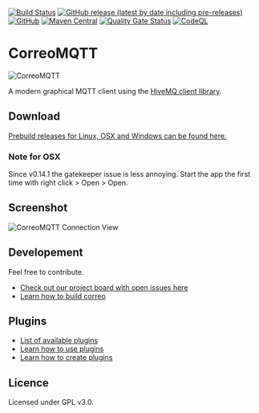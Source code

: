 [![Build Status](https://travis-ci.org/exxeta/correomqtt.svg?branch=develop)](https://travis-ci.org/exxeta/correomqtt) 
[![GitHub release (latest by date including pre-releases)](https://img.shields.io/github/v/release/exxeta/correomqtt?include_prereleases)](https://github.com/exxeta/correomqtt/releases/latest) 
[![GitHub](https://img.shields.io/github/license/exxeta/correomqtt)](https://github.com/exxeta/correomqtt/blob/develop/LICENSE) 
[![Maven Central](https://img.shields.io/maven-metadata/v.svg?label=Maven%20Central&metadataUrl=https%3A%2F%2Frepo1.maven.org%2Fmaven2%2Forg%2Fcorreomqtt%2Fcorreomqtt-client%2Fmaven-metadata.xml)](https://search.maven.org/search?q=g:%22org.correomqtt%22%20AND%20a:%22correomqtt-client%22)
[![Quality Gate Status](https://sonarcloud.io/api/project_badges/measure?project=correomqtt-farion&metric=alert_status)](https://sonarcloud.io/summary/new_code?id=correomqtt-farion)
[![CodeQL](https://github.com/EXXETA/correomqtt/workflows/CodeQL/badge.svg)](https://github.com/EXXETA/correomqtt/security/code-scanning)

# CorreoMQTT

![CorreoMQTT](https://github.com/EXXETA/correomqtt/blob/develop/icon/ico/Icon_128x128.png)

A modern graphical MQTT client using the [HiveMQ client library](https://github.com/hivemq/hivemq-mqtt-client).


## Download

[Prebuild releases for Linux, OSX and Windows can be found here.](https://github.com/EXXETA/correomqtt/releases/latest)

### Note for OSX
Since v0.14.1 the gatekeeper issue is less annoying. Start the app the first time with right click > Open > Open.

## Screenshot

![CorreoMQTT Connection View](screenshot.png)

## Developement

Feel free to contribute. 

* [Check out our project board with open issues here](https://github.com/orgs/EXXETA/projects/2)
* [Learn how to build correo](https://github.com/EXXETA/correomqtt/wiki/Build-Correo)

## Plugins

* [List of available plugins](https://github.com/EXXETA/correomqtt/wiki/List-of-available-plugins)
* [Learn how to use plugins](https://github.com/EXXETA/correomqtt/wiki/Using-Plugins)
* [Learn how to create plugins](https://github.com/EXXETA/correomqtt/wiki/Create-a-Plugin)

## Licence 

Licensed under GPL v3.0.
